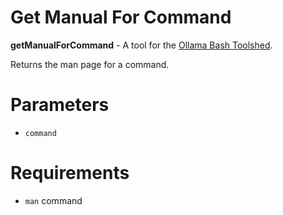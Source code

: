 # Get Manual For Command

**getManualForCommand** - A tool for the [Ollama Bash Toolshed](../../).

Returns the man page for a command.

# Parameters

- ```command``` 

# Requirements

- ```man``` command
